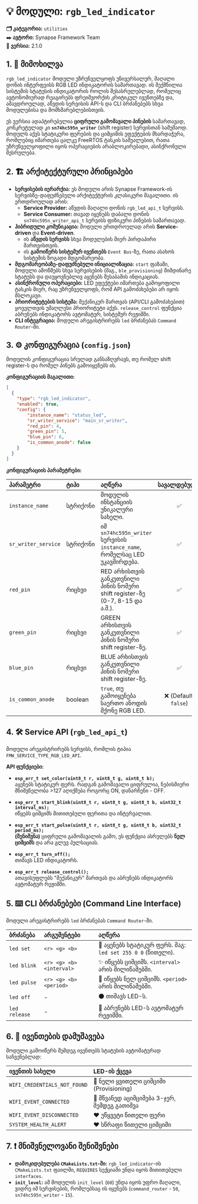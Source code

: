 # 💡 მოდული: `rgb_led_indicator`

**🗂️ კატეგორია:** `utilities`  
**✒️ ავტორი:** Synapse Framework Team  
**🔖 ვერსია:** 2.1.0

## 1. 📜 მიმოხილვა

`rgb_led_indicator` მოდული უზრუნველყოფს უნივერსალურ, მაღალი დონის ინტერფეისს RGB LED ინდიკატორის სამართავად. ის შექმნილია სისტემის სტატუსის ინდიკატორის როლის შესასრულებლად, რომელიც ავტონომიურად რეაგირებს ფრეიმვორქის კრიტიკულ ივენთებზე და, ამავდროულად, აწვდის სერვისის API-ს და CLI ბრძანებებს სხვა მოდულებისა და მომხმარებლებისთვის.

ეს ვერსია ადაპტირებულია **ციფრული გამომავალი პინების** სამართავად, კონკრეტულად კი **`sn74hc595n_writer`** (shift register) სერვისთან სამუშაოდ. მოდულს აქვს სტატიკური ფერების და ციმციმის ეფექტების მხარდაჭერა, რომლებიც იმართება ცალკე FreeRTOS ტასკის საშუალებით, რათა უზრუნველყოფილი იყოს ოპერაციების არაბლოკირებადი, ასინქრონული შესრულება.

## 2. 🏗️ არქიტექტურული პრინციპები

- **სერვისების იერარქია:** ეს მოდული არის Synapse Framework-ის სერვისზე-დაფუძნებული არქიტექტურის კლასიკური მაგალითი. ის ერთდროულად არის:
  - **Service Provider:** აწვდის მაღალი დონის `rgb_led_api_t` სერვისს.
  - **Service Consumer:** თავად იყენებს დაბალი დონის `sn74hc595n_writer_api_t` სერვისს ფიზიკური პინების სამართავად.
- **ჰიბრიდული კომუნიკაცია:** მოდული ერთდროულად არის **Service-driven** და **Event-driven**.
  - ის **აწვდის სერვისს** სხვა მოდულების მიერ პირდაპირი მართვისთვის.
  - ის **გამოიწერს სისტემურ ივენთებს** `Event Bus`-ზე, რათა ასახოს სისტემის ზოგადი მდგომარეობა.
- **მდგომარეობაზე-დაფუძნებული ინიციალიზაცია:** `start` ფაზაში, მოდული ამოწმებს სხვა სერვისების (მაგ., `ble_provisioning`) მიმდინარე სტატუსს და დაუყოვნებლივ აყენებს შესაბამის ინდიკაციას.
- **ასინქრონული ოპერაციები:** LED ეფექტები იმართება გამოყოფილი ტასკის მიერ, რაც უზრუნველყოფს, რომ API გამოძახებები არ იყოს მბლოკავი.
- **პრიორიტეტების სისტემა:** მექანიკურ მართვას (API/CLI გამოძახებით) ყოველთვის უმაღლესი პრიორიტეტი აქვს. `release_control` ფუნქცია აბრუნებს ინდიკატორს ავტომატურ, სისტემურ რეჟიმში.
- **CLI ინტეგრაცია:** მოდული არეგისტრირებს `led` ბრძანებას `Command Router`-ში.

## 3. ⚙️ კონფიგურაცია (`config.json`)

მოდულის კონფიგურაცია სრულად განსაზღვრავს, თუ რომელ shift register-ს და რომელ პინებს გამოიყენებს ის.

**კონფიგურაციის მაგალითი:**

```json
[
  {
    "type": "rgb_led_indicator",
    "enabled": true,
    "config": {
        "instance_name": "status_led",
        "sr_writer_service": "main_sr_writer",
        "red_pin": 4,
        "green_pin": 5,
        "blue_pin": 6,
        "is_common_anode": false
    }
  }
]
```

**კონფიგურაციის პარამეტრები:**

| პარამეტრი | ტიპი | აღწერა | სავალდებულო |
| :--- | :--- | :--- | :---: |
| `instance_name` | სტრიქონი | მოდულის ინსტანციის უნიკალური სახელი. | ✅ |
| `sr_writer_service` | სტრიქონი | იმ `sn74hc595n_writer` სერვისის `instance_name`, რომელსაც LED უკავშირდება. | ✅ |
| `red_pin` | რიცხვი | RED არხისთვის განკუთვნილი პინის ნომერი shift register-ზე (0-7, 8-15 და ა.შ.). | ✅ |
| `green_pin` | რიცხვი | GREEN არხისთვის განკუთვნილი პინის ნომერი shift register-ზე. | ✅ |
| `blue_pin` | რიცხვი | BLUE არხისთვის განკუთვნილი პინის ნომერი shift register-ზე. | ✅ |
| `is_common_anode` | boolean | `true`, თუ გამოიყენება საერთო ანოდის მქონე RGB LED. | ❌ (Default: `false`) |

## 4. 🛠️ Service API (`rgb_led_api_t`)

მოდული არეგისტრირებს სერვისს, რომლის ტიპია `FMW_SERVICE_TYPE_RGB_LED_API`.

**API ფუნქციები:**

- **`esp_err_t set_color(uint8_t r, uint8_t g, uint8_t b);`**  
    აყენებს სტატიკურ ფერს. რადგან გამომავალი ციფრულია, ნებისმიერი მნიშვნელობა >127 აღიქმება როგორც ON, დანარჩენი - OFF.

- **`esp_err_t start_blink(uint8_t r, uint8_t g, uint8_t b, uint32_t interval_ms);`**  
    იწყებს ციმციმს მითითებული ფერითა და ინტერვალით.

- **`esp_err_t start_pulse(uint8_t r, uint8_t g, uint8_t b, uint32_t period_ms);`**  
    **(შენიშვნა)** ციფრული გამომავალის გამო, ეს ფუნქცია ასრულებს **ნელ ციმციმს** და არა გლუვ პულსაციას.

- **`esp_err_t turn_off();`**  
    თიშავს LED ინდიკატორს.

- **`esp_err_t release_control();`**  
    ათავისუფლებს "მექანიკურ" მართვას და აბრუნებს ინდიკატორს ავტომატურ რეჟიმში.

## 5. ⌨️ CLI ბრძანებები (Command Line Interface)

მოდული არეგისტრირებს `led` ბრძანებას `Command Router`-ში.

| ბრძანება | არგუმენტები | აღწერა |
|:---|:---|:---|
| `led set` | `<r> <g> <b>` | 🎨 აყენებს სტატიკურ ფერს. მაგ: `led set 255 0 0` (წითელი). |
| `led blink` | `<r> <g> <b> <interval>` | ✨ იწყებს ციმციმს. `<interval>` არის მილიწამებში. |
| `led pulse` | `<r> <g> <b> <period>` | 🌊 იწყებს ნელ ციმციმს. `<period>` არის მილიწამებში. |
| `led off` | - | ⚫ თიშავს LED-ს. |
| `led release` | - | 🔄 აბრუნებს LED-ს ავტომატურ რეჟიმში. |

## 6. 📢 ივენთების დამუშავება

მოდული გამოიწერს შემდეგ ივენთებს სტატუსის ავტომატურად საჩვენებლად:

| ივენთის სახელი | LED-ის ქცევა |
|:---|:---|
| `WIFI_CREDENTIALS_NOT_FOUND` | 💛 ნელი ყვითელი ციმციმი (Provisioning) |
| `WIFI_EVENT_CONNECTED` | 💚 მწვანედ აციმციმება 3-ჯერ, შემდეგ გათიშვა |
| `WIFI_EVENT_DISCONNECTED` | ❤️ უწყვეტი წითელი ფერი |
| `SYSTEM_HEALTH_ALERT` | ❤️ სწრაფი წითელი ციმციმი |

## 7. ❗ მნიშვნელოვანი შენიშვნები

- **დამოკიდებულება `CMakeLists.txt`-ში:** `rgb_led_indicator`-ის `CMakeLists.txt` ფაილში, `REQUIRES` სექციაში უნდა იყოს მითითებული `interfaces`.
- **`init_level`:** ამ მოდულის `init_level` (`60`) უნდა იყოს უფრო მაღალი, ვიდრე იმ სერვისების, რომლებსაც ის იყენებს (`command_router` - `50`, `sn74hc595n_writer` - `15`).
